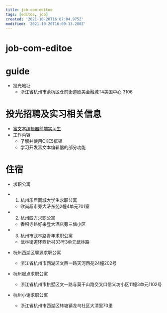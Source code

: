 ```yaml
---
title: job-com-editoe
tags: [editoe, job]
created: '2021-10-20T16:07:04.975Z'
modified: '2021-10-20T16:09:13.280Z'
---
```


# job-com-editoe

# guide

- 投光地址
  - 浙江省杭州市余杭区仓前街道欧美金融城T4美国中心 3106
# 投光招聘及实习相关信息
- [富文本编辑器前端实习生](https://www.shixiseng.com/intern/inn_2a8qh4de5rnf)
- 工作内容
  - 了解并使用CKE5框架
  - 学习开发富文本编辑器的部分功能
# 住宿
- 求职公寓
- 1. 杭州乐居同城大学生求职公寓
  - 欧尚超市旁大浒东苑2幢4单元701室
- 2. 杭州四方求职公寓
  - 香积寺路好来登大酒店旁三塘小区
- 3. 杭州市武林路青年求职公寓
  - 武林街道环西新村33号3单元武林路

- 杭州西湖区馨源求职公寓
  - 浙江省杭州市西湖区文西一路天河西苑24幢202号
- 杭州起点求职公寓
  - 浙江省杭州市拱墅区文一路与莫干山路交叉口信义坊小区11幢3单元1102号
- 杭州小谢求职公寓
  - 浙江省杭州市西湖区转塘镇龙乌社区大清里70里
